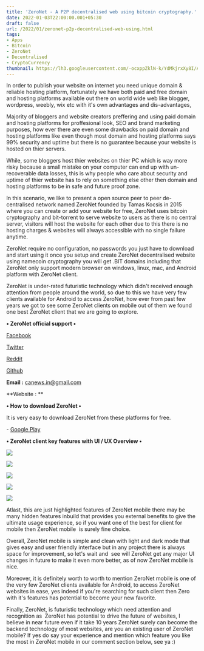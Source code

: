 ```yaml
---
title: 'ZeroNet - A P2P decentralised web using bitcoin cryptography.'
date: 2022-01-03T22:00:00.001+05:30
draft: false
url: /2022/01/zeronet-p2p-decentralised-web-using.html
tags: 
- Apps
- Bitcoin
- ZeroNet
- Decentralised
- CryptoCurrency
thumbnail: https://lh3.googleusercontent.com/-ocxppZklN-k/YdMkjrxXy8I/AAAAAAAAIRU/psy3Iba3gUgDxcgbT-6rqhAsxAQpuatAQCNcBGAsYHQ/s1600/1641227401521108-0.png
---
```


  

  

In order to publish your website on internet you need unique domain & reliable hosting platform, fortunately we have both paid and free domain and hosting platforms available out there on world wide web like blogger, wordpress, weebly, wix etc with it's own advantages and dis-advantages, 

  

Majority of bloggers and website creators preffering and using paid domain and hosting platforms for proffesional look, SEO and brand marketing purposes, how ever there are even some drawbacks on paid domain and hosting platforms like even though most domain and hosting platforms says 99% security and uptime but there is no guarantee because your website is hosted on thier servers.

  

While, some bloggers host thier websites on thier PC which is way more risky because a small mistake on your computer can end up with un-recoverable data losses, this is why people who care about security and uptime of thier website has to rely on something else other then domain and hosting platforms to be in safe and future proof zone.

  

In this scenario, we like to present a open source peer to peer de-centralised network named ZeroNet founded by Tamas Kocsis in 2015 where you can create or add your website for free, ZeroNet uses bitcoin cryptography and bit-torrent to serve website to users as there is no central server, visitors will host the website for each other due to this there is no hosting charges & websites will always accessible with no single failure anytime.

  

ZeroNet require no configuration, no passwords you just have to download and start using it once you setup and create ZeroNet decentralised website using namecoin cryptography you will get .BIT domains including that ZeroNet only support modern browser on windows, linux, mac, and Android platform with ZeroNet client.

  

ZeroNet is under-rated futuristic technology which didn't received enough attention from people around the world, so due to this we have very few clients available for Android to access ZeroNet, how ever from past few years we got to see some ZeroNet clients on mobile out of them we found one best ZeroNet client that we are going to explore.

  

**• ZeroNet official support •**

[Facebook](https://www.facebook.com/HelloZeroNet)

[Twitter](https://twitter.com/HelloZeroNet) 

[Reddit](https://www.reddit.com/r/zeronet/) 

[Github](https://github.com/HelloZeroNet/ZeroNet)

  

**Email :** [canews.in@gmail.com](http://canews.in@gmail.com)

**Website : **

**• How to download ZeroNet •**

It is very easy to download ZeroNet from these platforms for free.

  

\- [Google Play](https://play.google.com/store/apps/details?id=in.canews.zeronetmobile)

  

**• ZeroNet client key features with UI / UX Overview •**

 **![](https://lh3.googleusercontent.com/-IRiTABfTvrM/YdMkicN0EwI/AAAAAAAAIRQ/hdyMI50_KCIwW9TORdXd9Xkx5e_2L-ikgCNcBGAsYHQ/s1600/1641227396836722-1.png)** 

 **![](https://lh3.googleusercontent.com/-bRKj873wo4k/YdMkhSQaoSI/AAAAAAAAIRM/J1cXgiSHxAoLIVwhVDGKbO2t4VcoYSs0QCNcBGAsYHQ/s1600/1641227391930116-2.png)** 

 **![](https://lh3.googleusercontent.com/-Ox-JHdKtjx8/YdMkf9D2YcI/AAAAAAAAIRI/SmBfy17T0l4QXEU9U27DZHVdIa_uhNFKwCNcBGAsYHQ/s1600/1641227387491154-3.png)** 

 **![](https://lh3.googleusercontent.com/-2QXX55Bpdf8/YdMke2TU3TI/AAAAAAAAIRE/_bUfxQM5tYwbqnYKX3aGIaQgnBikNKjqACNcBGAsYHQ/s1600/1641227382764827-4.png)** 

 **![](https://lh3.googleusercontent.com/-qhlOvB8FVOw/YdMkdrCylZI/AAAAAAAAIRA/JdtcFEMOLCAbMV8UDT4ILilUYQffSuj6gCNcBGAsYHQ/s1600/1641227370490708-5.png)** 

Atlast, this are just highlighted features of ZeroNet mobile there may be many hidden features inbuild that provides you external benefits to give the ultimate usage experience, so if you want one of the best for client for mobile then ZeroNet mobile  is surely fine choice.  

  

Overall, ZeroNet mobile is simple and clean with light and dark mode that gives easy and user friendly interface but in any project there is always space for improvement, so let's wait and  see will ZeroNet get any major UI changes in future to make it even more better, as of now ZeroNet mobile is nice.

  

Moreover, it is definitely worth to worth to mention ZeroNet mobile is one of the very few ZeroNet clients available for Android, to access ZeroNet websites in ease, yes indeed if you're searching for such client then Zero with it's features has potential to become your new favorite.

  

Finally, ZeroNet, is futuristic technology which need attention and recognition as  ZeroNet has potential to drive the future of websites, I believe in near future even if it take 10 years ZeroNet surely can become the backend technology of most websites, are you an existing user of ZeroNet mobile? If yes do say your experience and mention which feature you like the most in ZeroNet mobile in our comment section below, see ya :)